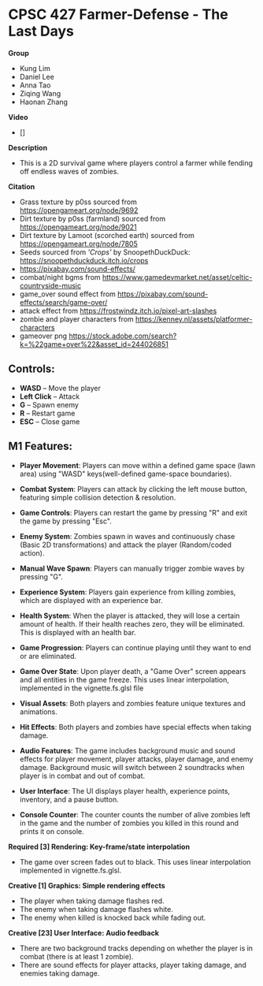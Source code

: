 # CPSC 427 Farmer-Defense - The Last Days

**Group**

- Kung Lim
- Daniel Lee
- Anna Tao
- Ziqing Wang
- Haonan Zhang

**Video**

- []

**Description**

- This is a 2D survival game where players control a farmer while fending off endless waves of zombies.

**Citation**

- Grass texture by p0ss sourced from https://opengameart.org/node/9692
- Dirt texture by p0ss (farmland) sourced from https://opengameart.org/node/9021
- Dirt texture by Lamoot (scorched earth) sourced from https://opengameart.org/node/7805
- Seeds sourced from _'Crops'_ by SnoopethDuckDuck: https://snoopethduckduck.itch.io/crops
- https://pixabay.com/sound-effects/
- combat/night bgms from https://www.gamedevmarket.net/asset/celtic-countryside-music
- game_over sound effect from https://pixabay.com/sound-effects/search/game-over/
- attack effect from https://frostwindz.itch.io/pixel-art-slashes
- zombie and player characters from https://kenney.nl/assets/platformer-characters
- gameover png https://stock.adobe.com/search?k=%22game+over%22&asset_id=244026851

[comment]: <> (* **Scoring System**: Players earn points for killing zombies, which are displayed on the scoreboard.)

## Controls:

- **WASD** – Move the player  
- **Left Click** – Attack  
- **G** – Spawn enemy  
- **R** – Restart game  
- **ESC** – Close game 

## M1 Features:

* **Player Movement**: Players can move within a defined game space (lawn area) using "WASD" keys(well-defined game-space boundaries).

* **Combat System**: Players can attack by clicking the left mouse button, featuring simple collision detection & resolution.

* **Game Controls**: Players can restart the game by pressing "R" and exit the game by pressing "Esc".

* **Enemy System**: Zombies spawn in waves and continuously chase (Basic 2D transformations) and attack the player (Random/coded action).

* **Manual Wave Spawn**: Players can manually trigger zombie waves by pressing "G".

* **Experience System**: Players gain experience from killing zombies, which are displayed with an experience bar.

* **Health System**: When the player is attacked, they will lose a certain amount of health. If their health reaches zero, they will be eliminated. This is displayed with an health bar.

* **Game Progression**: Players can continue playing until they want to end or are eliminated.

* **Game Over State**: Upon player death, a "Game Over" screen appears and all entities in the game freeze. This uses linear interpolation, implemented in the vignette.fs.glsl file

* **Visual Assets**: Both players and zombies feature unique textures and animations.

* **Hit Effects**: Both players and zombies have special effects when taking damage.

* **Audio Features**: The game includes background music and sound effects for player movement, player attacks, player damage, and enemy damage. Background music will switch between 2 soundtracks when player is in combat and out of combat.

* **User Interface**: The UI displays player health, experience points, inventory, and a pause button.

* **Console Counter**: The counter counts the number of alive zombies left in the game and the number of zombies you killed in this round and prints it on console.

**Required [3] Rendering: Key-frame/state interpolation**

- The game over screen fades out to black. This uses linear interpolation implemented in vignette.fs.glsl.

**Creative [1] Graphics: Simple rendering effects**

- The player when taking damage flashes red.
- The enemy when taking damage flashes white.
- The enemy when killed is knocked back while fading out.

**Creative [23] User Interface: Audio feedback**
- There are two background tracks depending on whether the player is in combat (there is at least 1 zombie).
- There are sound effects for player attacks, player taking damage, and enemies taking damage.
